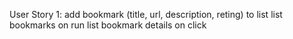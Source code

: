 User Story 1: add bookmark (title, url, description, reting) to list
list bookmarks on run
list bookmark details on click
